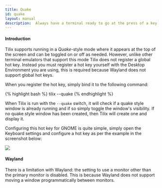 ```yaml
---
title: Quake
id: quake
layout: manual
description:  Always have a terminal ready to go at the press of a key. Like the eponymous console in the 3D game Quake, this feature enables a terminal to appear at the top of the screen at a touch of key.
---
```

#### Introduction

Tilix supports running in a _Quake_-style mode where it appears at the top of the screen and can be toggled on or off as needed. However, unlike other terminal emulators that support this mode Tilix does not register a global hot key. Instead you must register a hot key yourself with the Desktop Environment you are using, this is required because Wayland does not support global hot keys.

When you register the hot key, simply bind it to the following command:

{% highlight bash %}
tilix --quake
{% endhighlight %}

When Tilix is run with the `--quake` switch, it will check if a quake style window is already running and if so simply toggle the window's visibility. If no quake style window has been created, then Tilix will create one and display it.

Configuring this hot key for GNOME is quite simple, simply open the Keyboard settings and configure a hot key as per the example in the screenshot below:

![]({{site.baseurl}}/assets/images/manual/hotkey.png)

#### Wayland

There is a limitation with Wayland: the setting to use a monitor other than the primary monitor is disabled. This is because Wayland does not support moving a window programmatically between monitors.
